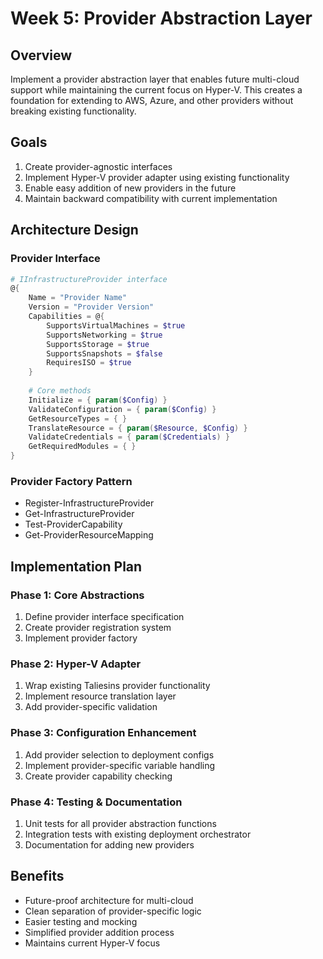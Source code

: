 # Week 5: Provider Abstraction Layer

## Overview
Implement a provider abstraction layer that enables future multi-cloud support while maintaining the current focus on Hyper-V. This creates a foundation for extending to AWS, Azure, and other providers without breaking existing functionality.

## Goals
1. Create provider-agnostic interfaces
2. Implement Hyper-V provider adapter using existing functionality
3. Enable easy addition of new providers in the future
4. Maintain backward compatibility with current implementation

## Architecture Design

### Provider Interface
```powershell
# IInfrastructureProvider interface
@{
    Name = "Provider Name"
    Version = "Provider Version"
    Capabilities = @{
        SupportsVirtualMachines = $true
        SupportsNetworking = $true
        SupportsStorage = $true
        SupportsSnapshots = $false
        RequiresISO = $true
    }
    
    # Core methods
    Initialize = { param($Config) }
    ValidateConfiguration = { param($Config) }
    GetResourceTypes = { }
    TranslateResource = { param($Resource, $Config) }
    ValidateCredentials = { param($Credentials) }
    GetRequiredModules = { }
}
```

### Provider Factory Pattern
- Register-InfrastructureProvider
- Get-InfrastructureProvider
- Test-ProviderCapability
- Get-ProviderResourceMapping

## Implementation Plan

### Phase 1: Core Abstractions
1. Define provider interface specification
2. Create provider registration system
3. Implement provider factory

### Phase 2: Hyper-V Adapter
1. Wrap existing Taliesins provider functionality
2. Implement resource translation layer
3. Add provider-specific validation

### Phase 3: Configuration Enhancement
1. Add provider selection to deployment configs
2. Implement provider-specific variable handling
3. Create provider capability checking

### Phase 4: Testing & Documentation
1. Unit tests for all provider abstraction functions
2. Integration tests with existing deployment orchestrator
3. Documentation for adding new providers

## Benefits
- Future-proof architecture for multi-cloud
- Clean separation of provider-specific logic
- Easier testing and mocking
- Simplified provider addition process
- Maintains current Hyper-V focus